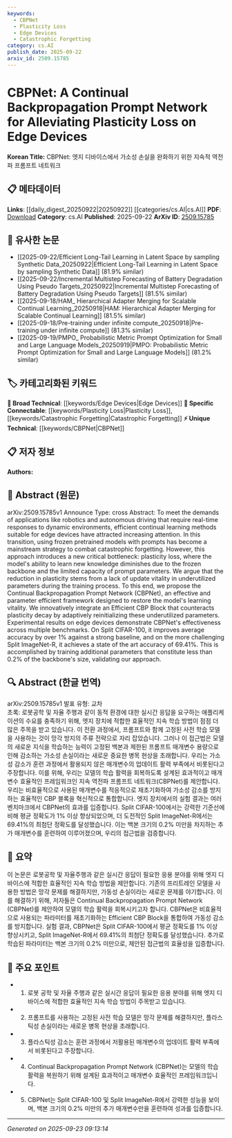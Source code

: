 ```yaml
---
keywords:
  - CBPNet
  - Plasticity Loss
  - Edge Devices
  - Catastrophic Forgetting
category: cs.AI
publish_date: 2025-09-22
arxiv_id: 2509.15785
---
```


<!-- KEYWORD_LINKING_METADATA:
{
  "processed_timestamp": "2025-09-23T09:13:14.240671",
  "vocabulary_version": "1.0",
  "selected_keywords": [
    "CBPNet",
    "Plasticity Loss",
    "Edge Devices",
    "Catastrophic Forgetting"
  ],
  "rejected_keywords": [],
  "similarity_scores": {
    "CBPNet": 0.78,
    "Plasticity Loss": 0.82,
    "Edge Devices": 0.75,
    "Catastrophic Forgetting": 0.8
  },
  "extraction_method": "AI_prompt_based",
  "budget_applied": true,
  "candidates_json": {
    "candidates": [
      {
        "surface": "Continual Backpropagation Prompt Network",
        "canonical": "CBPNet",
        "aliases": [
          "Continual Backpropagation Prompt Network"
        ],
        "category": "unique_technical",
        "rationale": "Represents a novel framework specifically designed to address plasticity loss in edge devices.",
        "novelty_score": 0.85,
        "connectivity_score": 0.65,
        "specificity_score": 0.9,
        "link_intent_score": 0.78
      },
      {
        "surface": "plasticity loss",
        "canonical": "Plasticity Loss",
        "aliases": [
          "plasticity decay"
        ],
        "category": "specific_connectable",
        "rationale": "Key concept in continual learning that affects model performance, relevant for linking to other works on model adaptability.",
        "novelty_score": 0.7,
        "connectivity_score": 0.85,
        "specificity_score": 0.8,
        "link_intent_score": 0.82
      },
      {
        "surface": "edge devices",
        "canonical": "Edge Devices",
        "aliases": [
          "IoT devices",
          "embedded systems"
        ],
        "category": "broad_technical",
        "rationale": "Common context for deploying machine learning models, useful for linking to discussions on resource constraints.",
        "novelty_score": 0.5,
        "connectivity_score": 0.9,
        "specificity_score": 0.6,
        "link_intent_score": 0.75
      },
      {
        "surface": "catastrophic forgetting",
        "canonical": "Catastrophic Forgetting",
        "aliases": [
          "forgetting in neural networks"
        ],
        "category": "specific_connectable",
        "rationale": "Central issue in continual learning, providing strong links to research on memory retention in neural networks.",
        "novelty_score": 0.65,
        "connectivity_score": 0.88,
        "specificity_score": 0.85,
        "link_intent_score": 0.8
      }
    ],
    "ban_list_suggestions": [
      "method",
      "experiment",
      "performance"
    ]
  },
  "decisions": [
    {
      "candidate_surface": "Continual Backpropagation Prompt Network",
      "resolved_canonical": "CBPNet",
      "decision": "linked",
      "scores": {
        "novelty": 0.85,
        "connectivity": 0.65,
        "specificity": 0.9,
        "link_intent": 0.78
      }
    },
    {
      "candidate_surface": "plasticity loss",
      "resolved_canonical": "Plasticity Loss",
      "decision": "linked",
      "scores": {
        "novelty": 0.7,
        "connectivity": 0.85,
        "specificity": 0.8,
        "link_intent": 0.82
      }
    },
    {
      "candidate_surface": "edge devices",
      "resolved_canonical": "Edge Devices",
      "decision": "linked",
      "scores": {
        "novelty": 0.5,
        "connectivity": 0.9,
        "specificity": 0.6,
        "link_intent": 0.75
      }
    },
    {
      "candidate_surface": "catastrophic forgetting",
      "resolved_canonical": "Catastrophic Forgetting",
      "decision": "linked",
      "scores": {
        "novelty": 0.65,
        "connectivity": 0.88,
        "specificity": 0.85,
        "link_intent": 0.8
      }
    }
  ]
}
-->

# CBPNet: A Continual Backpropagation Prompt Network for Alleviating Plasticity Loss on Edge Devices

**Korean Title:** CBPNet: 엣지 디바이스에서 가소성 손실을 완화하기 위한 지속적 역전파 프롬프트 네트워크

## 📋 메타데이터

**Links**: [[daily_digest_20250922|20250922]] [[categories/cs.AI|cs.AI]]
**PDF**: [Download](https://arxiv.org/pdf/2509.15785.pdf)
**Category**: cs.AI
**Published**: 2025-09-22
**ArXiv ID**: [2509.15785](https://arxiv.org/abs/2509.15785)

## 🔗 유사한 논문
- [[2025-09-22/Efficient Long-Tail Learning in Latent Space by sampling Synthetic Data_20250922|Efficient Long-Tail Learning in Latent Space by sampling Synthetic Data]] (81.9% similar)
- [[2025-09-22/Incremental Multistep Forecasting of Battery Degradation Using Pseudo Targets_20250922|Incremental Multistep Forecasting of Battery Degradation Using Pseudo Targets]] (81.5% similar)
- [[2025-09-18/HAM_ Hierarchical Adapter Merging for Scalable Continual Learning_20250918|HAM: Hierarchical Adapter Merging for Scalable Continual Learning]] (81.5% similar)
- [[2025-09-18/Pre-training under infinite compute_20250918|Pre-training under infinite compute]] (81.3% similar)
- [[2025-09-19/PMPO_ Probabilistic Metric Prompt Optimization for Small and Large Language Models_20250919|PMPO: Probabilistic Metric Prompt Optimization for Small and Large Language Models]] (81.2% similar)

## 🏷️ 카테고리화된 키워드
**🧠 Broad Technical**: [[keywords/Edge Devices|Edge Devices]]
**🔗 Specific Connectable**: [[keywords/Plasticity Loss|Plasticity Loss]], [[keywords/Catastrophic Forgetting|Catastrophic Forgetting]]
**⚡ Unique Technical**: [[keywords/CBPNet|CBPNet]]

## 📋 저자 정보

**Authors:** 

## 📄 Abstract (원문)

arXiv:2509.15785v1 Announce Type: cross 
Abstract: To meet the demands of applications like robotics and autonomous driving that require real-time responses to dynamic environments, efficient continual learning methods suitable for edge devices have attracted increasing attention. In this transition, using frozen pretrained models with prompts has become a mainstream strategy to combat catastrophic forgetting. However, this approach introduces a new critical bottleneck: plasticity loss, where the model's ability to learn new knowledge diminishes due to the frozen backbone and the limited capacity of prompt parameters. We argue that the reduction in plasticity stems from a lack of update vitality in underutilized parameters during the training process. To this end, we propose the Continual Backpropagation Prompt Network (CBPNet), an effective and parameter efficient framework designed to restore the model's learning vitality. We innovatively integrate an Efficient CBP Block that counteracts plasticity decay by adaptively reinitializing these underutilized parameters. Experimental results on edge devices demonstrate CBPNet's effectiveness across multiple benchmarks. On Split CIFAR-100, it improves average accuracy by over 1% against a strong baseline, and on the more challenging Split ImageNet-R, it achieves a state of the art accuracy of 69.41%. This is accomplished by training additional parameters that constitute less than 0.2% of the backbone's size, validating our approach.

## 🔍 Abstract (한글 번역)

arXiv:2509.15785v1 발표 유형: 교차  
초록: 로봇공학 및 자율 주행과 같이 동적 환경에 대한 실시간 응답을 요구하는 애플리케이션의 수요를 충족하기 위해, 엣지 장치에 적합한 효율적인 지속 학습 방법이 점점 더 많은 주목을 받고 있습니다. 이 전환 과정에서, 프롬프트와 함께 고정된 사전 학습 모델을 사용하는 것이 망각 방지의 주류 전략으로 자리 잡았습니다. 그러나 이 접근법은 모델의 새로운 지식을 학습하는 능력이 고정된 백본과 제한된 프롬프트 매개변수 용량으로 인해 감소하는 가소성 손실이라는 새로운 중요한 병목 현상을 초래합니다. 우리는 가소성 감소가 훈련 과정에서 활용되지 않은 매개변수의 업데이트 활력 부족에서 비롯된다고 주장합니다. 이를 위해, 우리는 모델의 학습 활력을 회복하도록 설계된 효과적이고 매개변수 효율적인 프레임워크인 지속 역전파 프롬프트 네트워크(CBPNet)를 제안합니다. 우리는 비효율적으로 사용된 매개변수를 적응적으로 재초기화하여 가소성 감소를 방지하는 효율적인 CBP 블록을 혁신적으로 통합합니다. 엣지 장치에서의 실험 결과는 여러 벤치마크에서 CBPNet의 효과를 입증합니다. Split CIFAR-100에서는 강력한 기준선에 비해 평균 정확도가 1% 이상 향상되었으며, 더 도전적인 Split ImageNet-R에서는 69.41%의 최첨단 정확도를 달성했습니다. 이는 백본 크기의 0.2% 미만을 차지하는 추가 매개변수를 훈련하여 이루어졌으며, 우리의 접근법을 검증합니다.

## 📝 요약

이 논문은 로봇공학 및 자율주행과 같은 실시간 응답이 필요한 응용 분야를 위해 엣지 디바이스에 적합한 효율적인 지속 학습 방법을 제안합니다. 기존의 프리트레인 모델을 사용한 방법은 망각 문제를 해결하지만, 가동성 손실이라는 새로운 문제를 야기합니다. 이를 해결하기 위해, 저자들은 Continual Backpropagation Prompt Network (CBPNet)를 제안하여 모델의 학습 활력을 회복시키고자 합니다. CBPNet은 비효율적으로 사용되는 파라미터를 재초기화하는 Efficient CBP Block을 통합하여 가동성 감소를 방지합니다. 실험 결과, CBPNet은 Split CIFAR-100에서 평균 정확도를 1% 이상 향상시키고, Split ImageNet-R에서 69.41%의 최첨단 정확도를 달성했습니다. 추가로 학습된 파라미터는 백본 크기의 0.2% 미만으로, 제안된 접근법의 효율성을 입증합니다.

## 🎯 주요 포인트

- 1. 로봇 공학 및 자율 주행과 같은 실시간 응답이 필요한 응용 분야를 위해 엣지 디바이스에 적합한 효율적인 지속 학습 방법이 주목받고 있습니다.
- 2. 프롬프트를 사용하는 고정된 사전 학습 모델은 망각 문제를 해결하지만, 플라스틱성 손실이라는 새로운 병목 현상을 초래합니다.
- 3. 플라스틱성 감소는 훈련 과정에서 저활용된 매개변수의 업데이트 활력 부족에서 비롯된다고 주장합니다.
- 4. Continual Backpropagation Prompt Network (CBPNet)는 모델의 학습 활력을 복원하기 위해 설계된 효과적이고 매개변수 효율적인 프레임워크입니다.
- 5. CBPNet는 Split CIFAR-100 및 Split ImageNet-R에서 강력한 성능을 보이며, 백본 크기의 0.2% 미만의 추가 매개변수만을 훈련하여 성과를 입증합니다.


---

*Generated on 2025-09-23 09:13:14*